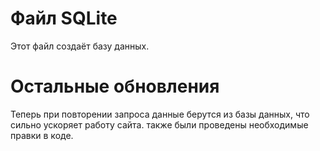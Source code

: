 # Файл SQLite
Этот файл создаёт базу данных.
# Остальные обновления
Теперь при повторении запроса данные берутся из базы данных, что сильно ускоряет работу сайта. также были проведены необходимые правки в коде.
